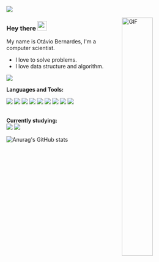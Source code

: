 ![](https://visitor-badge.glitch.me/badge?page_id=otaviobernardes)

 <img align="right" alt="GIF" src="https://becode.com.br/wp-content/uploads/2017/05/Começar-com-Java.gif" width="40%" height="40%" />

### Hey there <img  src="https://media.giphy.com/media/hvRJCLFzcasrR4ia7z/giphy.gif" width="25px">

My name is Otávio Bernardes, I'm a computer scientist.

- I love to solve problems.
- I love data structure and algorithm.

<a href="https://www.linkedin.com/in/otáviobernardes/" target="_blank"><img src="https://img.shields.io/badge/LinkedIn-0077B5?style=for-the-badge&logo=linkedin&logoColor=white"></a>

**Languages and Tools:**
<div>
    <img src="https://img.shields.io/badge/nodejs-339933?style=for-the-badge&logo=node&logoColor=white">
    <img src="https://img.shields.io/badge/NestJS-02569B?style=for-the-badge&logo=nestjs&logoColor=white">
    <img src="https://img.shields.io/badge/PHP-777BB4?style=for-the-badge&logo=php&logoColor=white">
    <img src="https://img.shields.io/badge/Laravel-FF2D20?style=for-the-badge&logo=laravel&logoColor=white">
    <img src="https://img.shields.io/badge/MySQL-00000F?style=for-the-badge&logo=mysql&logoColor=white">
    <img src="https://img.shields.io/badge/Python-3776AB?style=for-the-badge&logo=python&logoColor=white"> 
    <img src="https://img.shields.io/badge/HTML5-E34F26?style=for-the-badge&logo=html5&logoColor=white">
    <img src="https://img.shields.io/badge/CSS3-1572B6?style=for-the-badge&logo=css3&logoColor=white">
    <img src="https://img.shields.io/badge/React-20232A?style=for-the-badge&logo=react&logoColor=61DAFB">
</div>

</br>

**Currently studying:**
</br>
    <img src="https://img.shields.io/badge/TDD-339933?style=for-the-badge&logo=node&logoColor=white">
    <img src="https://img.shields.io/badge/Clean Architecture-FF2D20?style=for-the-badge&logo=node&logoColor=white">

![Anurag's GitHub stats](https://github-readme-stats.vercel.app/api?username=otaviobernardes&show_icons=true&theme=radical)
